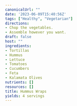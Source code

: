 ```yaml
---
canonicalUrl: ""
date: '2023-06-09T15:40:56Z'
tags: ["Healthy", "Vegetarian"]
directions:
- Chop the vegetables.
- Assemble however you want.
draft: false
host: ""
ingredients:
- Tortillas
- Hummus
- Lettuce
- Tomatoes
- Cucumbers
- Feta
- Kalamata Olives
nutrients: []
resources: []
title: Hummus Wraps
yields: 4 servings
---
```

